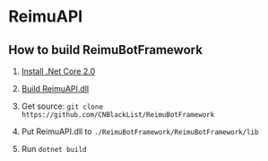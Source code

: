 # ReimuAPI

## How to build ReimuBotFramework

1. [Install .Net Core 2.0](https://www.microsoft.com/net/core)

2. [Build ReimuAPI.dll](https://github.com/CNBlackList/ReimuAPI/blob/master/README.md)

3. Get source: `git clone https://github.com/CNBlackList/ReimuBotFramework`

4. Put ReimuAPI.dll to `./ReimuBotFramework/ReimuBotFramework/lib`

5. Run `dotnet build`

